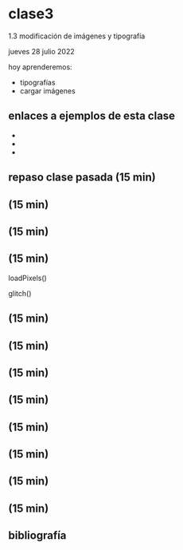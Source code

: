 # clase3

1.3 modificación de imágenes y tipografía

jueves 28 julio 2022

hoy aprenderemos:

- tipografías
- cargar imágenes

## enlaces a ejemplos de esta clase

- []()
- []()
- []()

## repaso clase pasada (15 min)

## (15 min)

## (15 min)

## (15 min)

loadPixels()

glitch()

## (15 min)

## (15 min)

## (15 min)

## (15 min)

## (15 min)

## (15 min)

## (15 min)

## (15 min)

## bibliografía
